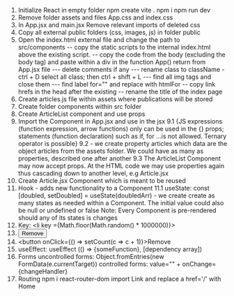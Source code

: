 1. Initialize React in empty folder
    npm create vite .
    npm i
    npm run dev
2. Remove folder assets and files App.css and index.css
3. In App.jsx and main.jsx Remove relevant imports of deleted css 
4. Copy all external public folders (css, images, js) in folder public
5. Open the index.html external file and change the path to src/components
--  copy the static scripts to the internal index.html above the existing script.
-- copy the code from the body (excluding the body tag) and paste within a div in the function App() return from App.jsx file
--- delete comments if any
--- rename class to className - ctrl + D select all class; then ctrl + shift + L
--- find all img tags and close them
--- find label for="" and replace with htmlFor
-- copy link hrefs in the head after the existing
-- rename the title of the index page
6. Create articles.js file within assets where publications will be stored
7. Create folder components within src folder
8. Create ArticleList component and use props
9. Import the Component in App.jsx and use in the jsx
9.1 <NavBar>{JS expressions (function expression, arrow functions) only can be used in the {} props; statements (function declaration) such as if, for …is not allowed. Ternary operator is possible}<NavBar/>
9.2 <NavBar articles={articles}/> - we create property articles which data are the object articles from the assets folder. We could have as many as properties, described one after another
9.3 The ArticleList Component may now accept props. At the HTML code we may use properties again thus cascading down to another level, e.g Article.jsx
10. Create Article.jsx Component which is meant to be reused
11. Hook - adds new functionality to a Component
11.1 useState: const [doubled, setDoubled] = useState(doubledArr) - we create create as many states as needed within a Component. The initial value could also be null or undefined or false
Note: Every Component is pre-rendered should any of its states is changes
12. Key: <li key ={Math.floor(Math.random() * 1000000)}></li>
13. <button onClick={onClick}>Remove</button>
14. <button onClick={() => setCount(c => c + 1)}>Remove</button>
15. useEffect: useEffect (() => {someFunction}, [dependency array])
16. Forms
    uncontrolled forms: Object.fromEntries(new FormData(e.currentTarget))
    controlled forms: value="" + onChange={changeHandler}
17. Routing
npm i react-router-dom
import Link and replace a href='/' with <Link to='/'>Home</Link>

